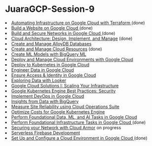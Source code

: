 # JuaraGCP-Session-9

<li><a href="https://www.cloudskillsboost.google/quests/159?catalog_rank=%7B%22rank%22%3A28%2C%22num_filters%22%3A0%2C%22has_search%22%3Afalse%7D">Automating Infrastructure on Google Cloud with Terraform </a>  (done)</li>
<li><a href="https://www.cloudskillsboost.google/quests/115">Build a Website on Google Cloud </a>  (done)</li>
<li><a href="https://www.cloudskillsboost.google/quests/128?catalog_rank=%7B%22rank%22%3A19%2C%22num_filters%22%3A0%2C%22has_search%22%3Afalse%7D">Build and Secure Networks in Google Cloud </a>  (done)</li>
<li><a href="https://www.cloudskillsboost.google/quests/124?catalog_rank=%7B%22rank%22%3A11%2C%22num_filters%22%3A0%2C%22has_search%22%3Afalse%7D">Cloud Architecture: Design, Implement, and Manage</a>  (done)</li>
<li><a href="https://www.cloudskillsboost.google/quests/230">Create and Manage AlloyDB Databases</a></li>
<li><a href="https://www.cloudskillsboost.google/quests/120?catalog_rank=%7B%22rank%22%3A2%2C%22num_filters%22%3A0%2C%22has_search%22%3Afalse%7D">Create and Manage Cloud Resources</a> (done)</li>
<li><a href="https://www.cloudskillsboost.google/quests/146">Create ML Models with BigQuery ML</a></li>
<li><a href="https://www.cloudskillsboost.google/quests/121?catalog_rank=%7B%22rank%22%3A8%2C%22num_filters%22%3A0%2C%22has_search%22%3Afalse%7D">Deploy and Manage Cloud Environments with Google Cloud</a></li>
<li><a href="https://www.cloudskillsboost.google/quests/116">Deploy to Kubernetes in Google Cloud</a></li>
<li><a href="https://www.cloudskillsboost.google/quests/132">Engineer Data in Google Cloud</a></li>
<li><a href="https://www.cloudskillsboost.google/quests/150?catalog_rank=%7B%22rank%22%3A51%2C%22num_filters%22%3A0%2C%22has_search%22%3Afalse%7D">Ensure Access &amp; Identity in Google Cloud </a></li>
<li><a href="https://www.cloudskillsboost.google/quests/165">Exploring Data with Looker</a></li>
<li><a href="https://www.cloudskillsboost.google/quests/36">Google Cloud Solutions I: Scaling Your Infrastructure</a></li>
<li><a href="https://www.cloudskillsboost.google/quests/64">Google Kubernetes Engine Best Practices: Security</a></li>
<li><a href="https://www.cloudskillsboost.google/quests/141?catalog_rank=%7B%22rank%22%3A33%2C%22num_filters%22%3A0%2C%22has_search%22%3Afalse%7D">Implement DevOps in Google Cloud </a></li>
<li><a href="https://www.cloudskillsboost.google/quests/123">Insights from Data with BigQuery</a></li>
<li><a href="https://www.cloudskillsboost.google/quests/189">Measure Site Reliability using Cloud Operations Suite</a></li>
<li><a href="https://www.cloudskillsboost.google/quests/157">Optimize Costs for Google Kubernetes Engine</a></li>
<li><a href="https://www.cloudskillsboost.google/quests/117">Perform Foundational Data, ML, and AI Tasks in Google Cloud</a></li>
<li><a href="https://www.cloudskillsboost.google/quests/118?catalog_rank=%7B%22rank%22%3A4%2C%22num_filters%22%3A0%2C%22has_search%22%3Afalse%7D">Perform Foundational Infrastructure Tasks in Google Cloud </a> (done)</li>
<li><a href="https://www.cloudskillsboost.google/quests/254">Securing your Network with Cloud Armor</a> on progress</li>
<li><a href="https://www.cloudskillsboost.google/quests/153?catalog_rank=%7B%22rank%22%3A49%2C%22num_filters%22%3A0%2C%22has_search%22%3Afalse%7D">Serverless Firebase Development </a></li>
<li><a href="https://www.cloudskillsboost.google/quests/119?catalog_rank=%7B%22rank%22%3A15%2C%22num_filters%22%3A0%2C%22has_search%22%3Afalse%7D">Set Up and Configure a Cloud Environment in Google Cloud </a> (done)</li>
